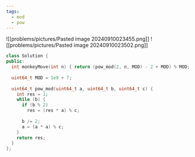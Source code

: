 ```yaml
---
tags:
  - mod
  - pow
---
```


![[problems/pictures/Pasted image 20240910023455.png]]
![[problems/pictures/Pasted image 20240910023502.png]]



```c++
class Solution {  
public:  
  int monkeyMove(int n) { return (pow_mod(2, n, MOD) - 2 + MOD) % MOD; }  
  
  uint64_t MOD = 1e9 + 7;  
  
  uint64_t pow_mod(uint64_t a, uint64_t b, uint64_t c) {  
    int res = 1;  
    while (b) {  
      if (b % 2)  
        res = (res * a) % c;  
  
      b /= 2;  
      a = (a * a) % c;  
    }  
    return res;  
  }  
};
```